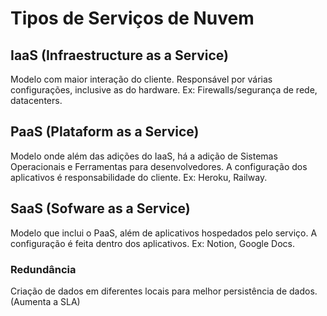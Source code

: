 # Tipos de Serviços de Nuvem

## IaaS (Infraestructure as a Service)
Modelo com maior interação do cliente. Responsável por várias configurações, inclusive as do hardware.
Ex: Firewalls/segurança de rede, datacenters.

## PaaS (Plataform as a Service)
Modelo onde além das adições do IaaS, há a adição de Sistemas Operacionais e Ferramentas para desenvolvedores. A configuração dos aplicativos é responsabilidade do cliente.
Ex: Heroku, Railway.

## SaaS (Sofware as a Service)
Modelo que inclui o PaaS, além de aplicativos hospedados pelo serviço. A configuração é feita dentro dos aplicativos.
Ex: Notion, Google Docs.

### Redundância
Criação de dados em diferentes locais para melhor persistência de dados. (Aumenta a SLA)